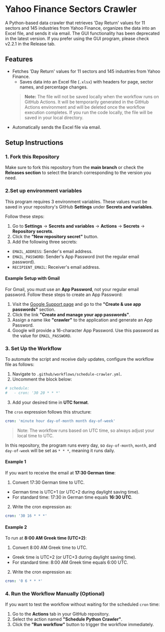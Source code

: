 # Yahoo Finance Sectors Crawler

A Python-based data crawler that retrieves 'Day Return' values for 11 sectors and 145 industries from Yahoo Finance, organizes the data into an Excel file, and sends it via email. The GUI functionality has been deprecated in the latest version.
If you prefer using the GUI program, please check v2.2.1 in the Release tab.

## Features
- Fetches 'Day Return' values for 11 sectors and 145 industries from Yahoo Finance.
  - Saves data into an Excel file (`.xlsx`) with headers for page, sector names, and percentage changes.
  > **Note:** The file will not be saved locally when the workflow runs on GitHub Actions. It will be temporarily generated in the GitHub Actions environment and will be deleted once the workflow execution completes. If you run the code locally, the file will be saved in your local directory.
- Automatically sends the Excel file via email.

## Setup Instructions
### 1. Fork this Repository
Make sure to fork this repository from the **main branch** or check the **Releases section** to select the branch corresponding to the version you need.

### 2.Set up environment variables
This program requires 3 environment variables.
These values must be saved in your repository's GitHub **Settings** under **Secrets and variables**.

Follow these steps:

1. Go to **Settings** → **Secrets and variables** → **Actions** → **Secrets** → **Repository secrets**.
2. Click the **"New repository secret"** button.
3. Add the following three secrets:
- `EMAIL_ADDRESS`: Sender's email address.
- `EMAIL_PASSWORD`: Sender's App Password (not the regular email password).
- `RECIPIENT_EMAIL`: Receiver's email address.

#### **Example Setup with Gmail**
For Gmail, you must use an **App Password**, not your regular email password. Follow these steps to create an App Password:

1. Visit the [Google Support page](https://support.google.com/accounts/answer/185833) and go to the **"Create & use app passwords"** section.
2. Click the link **"Create and manage your app passwords"**.
3. Assign a name like **"crawler"** to the application and generate an App Password.
4. Google will provide a 16-character App Password. Use this password as the value for `EMAIL_PASSWORD`.

### 3. Set Up the Workflow
To automate the script and receive daily updates, configure the workflow file as follows:

1. Navigate to `.github/workflows/schedule-crawler.yml`.
2. Uncomment the block below:
```yaml
# schedule:
#   - cron: '30 20 * * *'
```
3. Add your desired time in **UTC format**.

The `cron` expression follows this structure:
```yaml
cron: 'minute hour day-of-month month day-of-week'
```
> Note: The workflow runs based on UTC time, so always adjust your local time to UTC.

In this repository, the program runs every day, so `day-of-month`, `month`, and `day-of-week` will be set as `* * *`, meaning it runs daily.

#### Example 1
If you want to receive the email at **17:30 German time**:

1. Convert 17:30 German time to UTC.  
- German time is UTC+1 (or UTC+2 during daylight saving time).  
- For standard time: 17:30 in German time equals **16:30 UTC**.  
2. Write the cron expression as:
```yaml
cron: '30 16 * * *'
```
#### **Example 2**
To run at **8:00 AM Greek time (UTC+2)**:

1. Convert 8:00 AM Greek time to UTC.  
- Greek time is UTC+2 (or UTC+3 during daylight saving time).  
- For standard time: 8:00 AM Greek time equals 6:00 UTC.
2. Write the cron expression as:
```yaml
cron: '0 6 * * *'
```


### 4. Run the Workflow Manually (Optional)
If you want to test the workflow without waiting for the scheduled `cron` time:
1. Go to the **Actions** tab in your GitHub repository.
2. Select the action named **"Schedule Python Crawler"**.
3. Click the **"Run workflow"** button to trigger the workflow immediately.
